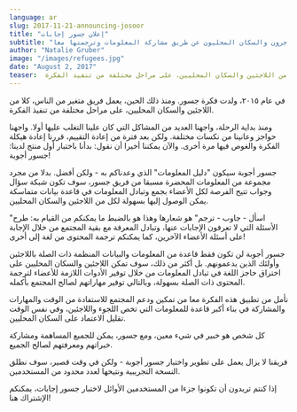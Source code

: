 ```yaml
---
language: ar
slug: 2017-11-21-announcing-josoor
title: "إعلان جسور إجابات"
subtitle: "المكان الذي يتحد فيه المهاجرون والسكان المحليون عن طريق مشاركة المعلومات وترجمتها معا"
author: "Natalie Gruber"
image: "/images/refugees.jpg"
date: "August 2, 2017"
teaser:  في عام ٢٠١٥، ولدت فكرة جسور. ومنذ ذلك الحين، يعمل فريق متغير من الناس، كلا من اللاجئين والسكان المحليين، على مراحل مختلفة من تنفيذ الفكرة.
---
```


في عام ٢٠١٥، ولدت فكرة جسور. ومنذ ذلك الحين، يعمل فريق متغير من الناس، كلا من اللاجئين والسكان المحليين، على مراحل مختلفة من تنفيذ الفكرة.

ومنذ بداية الرحلة، واجهنا العديد من المشاكل التي كان علينا التغلب عليها أولا. واجهنا حواجز وعانينا من نكسات مختلفة. ولكن بعد فترة من إعادة التقييم، قررنا إعادة هيكلة الفكرة والغوص فيها مرة أخرى. والآن يمكننا أخيرا أن نقول: بدأنا باختبار أول منتج لدينا: جسور أجوبة!
 
جسور أجوبة سيكون "دليل المعلومات" الذي وعدناكم به - ولكن أفضل. بدلا من مجرد مجموعة من المعلومات المحضرة مسبقا من فريق جسور، سوف تكون شبكة سؤال وجواب تتيح الفرصة لكل الأعضاء  بجمع وتبادل المعلومات في قاعدة بيانات متماسكة يمكن الوصول إليها بسهولة لكل من اللاجئين والسكان المحليين.

"اسأل - جاوب - ترجم" هو شعارها وهذا هو بالضبط ما يمكنكم من القيام به: طرح الأسئلة التي لا تعرفون الإجابات عنها، وتبادل المعرفة مع بقية المجتمع من خلال الإجابة على أسئلة الأعضاء الآخرين، كما يمكنكم ترجمة المحتوى من لغة إلى أخرى! 

جسور أجوبة لن تكون فقط قاعدة من المعلومات والبيانات المنظمة  ذات الصلة باللاجئين وأولئك الذين يدعمونهم. بل أكثر من ذلك، سوف تمكن اللاجئين والسكان المحليين على اختراق حاجز اللغة في تبادل المعلومات من خلال توفير الأدوات اللازمة للأعضاء لترجمة المحتوى ذات الصلة بسهولة، وبالتالي توفير مهاراتهم لصالح المجتمع بأكمله.
 
 نأمل من تطبيق هذه الفكرة معا من تمكين ودعم المجتمع للاستفادة من الوقت والمهارات والمشاركة في بناء أكبر قاعدة للمعلومات التي تخص اللجوء واللاجئين، وفي نفس الوقت تقليل الاعتماد على السكان المحليين.

كل شخص هو خبير في شيء معين، ومع جسور، يمكن للجميع المساهمة ومشاركة خبراتهم ومعرفتهم لصالح الجميع. 

فريقنا لا يزال يعمل على تطوير واختبار جسور أجوبة - ولكن في وقت قصير، سوف نطلق النسخة التجريبية ونتيحها لعدد محدود من المستخدمين.

إذا كنتم تريدون أن تكونوا جزءا من المستخدمين الأوائل لاختبار جسور إجابات،  يمكنكم الإشتراك هنا!
